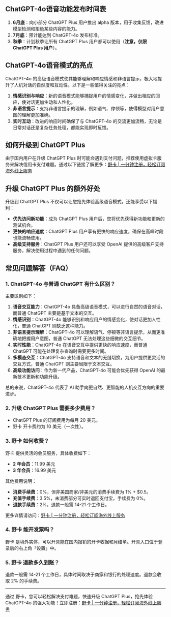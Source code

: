 ## ChatGPT-4o语音功能发布时间表

1. **6月底**：向小部分 ChatGPT Plus 用户推出 alpha 版本，用于收集反馈，改进模型检测和拒绝某些内容的能力。
2. **7月底**：预计能达到 ChatGPT-4o 发布标准。
3. **秋季**：计划秋季让所有 ChatGPT Plus 用户都可以使用（**注意，仅限 ChatGPT Plus 用户**）。

## ChatGPT-4o语音模式的亮点

ChatGPT-4o 的高级语音模式使其能够理解和响应情感和非语言提示，极大地提升了人机对话的自然度和互动性。以下是一些值得关注的亮点：

1. **情感识别与响应**：新的语音模式能够捕捉用户的情感变化，并做出相应的回应，使对话更加生动和人性化。
2. **非语言提示**：支持非语言提示的理解，例如语气、停顿等，使得模型对用户意图的理解更加准确。
3. **实时互动**：改进的响应时间确保了与 ChatGPT-4o 的交流更加流畅，无论是日常对话还是复杂任务处理，都能实现即时反馈。

## 如何升级到 ChatGPT Plus

由于国内用户在升级 ChatGPT Plus 时可能会遇到支付问题，推荐使用虚拟卡服务来解决信用卡支付难题。通过以下链接了解更多：[野卡 | 一分钟注册，轻松订阅海外线上服务](https://bit.ly/bewildcard)

## 升级 ChatGPT Plus 的额外好处

升级到 ChatGPT Plus 不仅可以让您抢先体验高级语音模式，还能享受以下福利：

- **优先访问新功能**：成为 ChatGPT Plus 用户后，您将优先获得新功能和更新的测试机会。
- **更快的响应速度**：ChatGPT Plus 用户享有更快的响应速度，确保在高峰时段也能流畅使用。
- **高级支持服务**：ChatGPT Plus 用户还可以享受 OpenAI 提供的高级客户支持服务，解决使用过程中遇到的任何问题。

## 常见问题解答（FAQ）

### 1. ChatGPT-4o 与普通 ChatGPT 有什么区别？

主要区别如下：

1. **语音交互能力**：ChatGPT-4o 具备高级语音模式，可以进行自然的语音对话，而普通 ChatGPT 主要是基于文本的交互。
2. **情感识别**：ChatGPT-4o 能够识别和响应用户的情感变化，使对话更加人性化，普通 ChatGPT 则缺乏这种能力。
3. **非语言提示理解**：ChatGPT-4o 可以理解语气、停顿等非语言提示，从而更准确地把握用户意图，普通 ChatGPT 无法处理这些细微的交互细节。
4. **实时性能**：ChatGPT-4o 在语音交互中提供更快的响应速度，而普通 ChatGPT 可能在处理复杂查询时需要更多时间。
5. **多模态交互**：ChatGPT-4o 支持语音和文本的无缝切换，为用户提供更灵活的交互方式，普通 ChatGPT 则主要局限于文本交互。
6. **高级功能访问**：作为新一代产品，ChatGPT-4o 可能会优先获得 OpenAI 的最新技术更新和功能升级。

总的来说，ChatGPT-4o 代表了 AI 助手向更自然、更智能的人机交互方向的重要进步。

### 2. 升级 ChatGPT Plus 需要多少费用？

- ChatGPT Plus 的订阅费用为每月 20 美元。
- 野卡 开卡费约为 10 美元（一次性）。

### 3. 野卡 如何收费？

野卡 提供灵活的会员服务，具体收费如下：

- **2 年会员**：11.99 美元
- **3 年会员**：16.99 美元

其他费用说明：

- **消费手续费**：0%，但非美国商家/非美元的消费手续费为 1% + $0.5。
- **充值手续费**：3.5%，未消费部分可实时退回支付宝，手续费为 0%。
- **退款手续费**：2%，退款一般需 14-21 个工作日。

更多详情请访问：[野卡 | 一分钟注册，轻松订阅海外线上服务](https://bit.ly/bewildcard)

### 4. 野卡 能开发票吗？

野卡 是境外实体，可以开具能在国内报销的开卡收据和月结单。开具入口位于登录后的右上角「设置」中。

### 5. 野卡 退款多久到账？

退款一般需 14-21 个工作日，具体时间取决于商家和银行的处理速度。退款会收取 2% 的手续费。

---

通过 野卡，您可以轻松解决支付难题，快速升级 ChatGPT Plus，抢先体验 ChatGPT-4o 的强大功能！立即注册：[野卡 | 一分钟注册，轻松订阅海外线上服务](https://bit.ly/bewildcard)